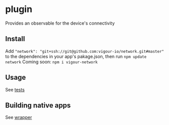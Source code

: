 # plugin
Provides an observable for the device's connectivity

## Install
Add `"network": "git+ssh://git@github.com:vigour-io/network.git#master"` to the dependencies in your app's pakage.json, then run `npm update network`
Coming soon: `npm i vigour-network`

## Usage
See [tests](test)

## Building native apps
See [wrapper](http://github.com/vigour-io/vigour-native)
